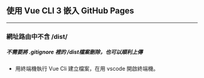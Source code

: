 ## 使用 Vue CLI 3 嵌入 GitHub Pages 
---
### 網址路由中不含 /dist/ 

##### **不需要將 .gitignore 裡的 /dist檔案刪除，也可以順利上傳**
+ 用終端機執行 Vue Cli 建立檔案，在用 vscode 開啟終端機。 
